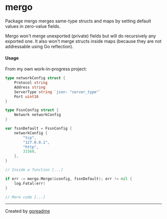 # mergo

Package mergo merges same-type structs and maps by setting default values in zero-value fields.

Mergo won't merge unexported (private) fields but will do recursively any exported one. It also won't merge structs inside maps (because they are not addressable using Go reflection).

#### Usage

From my own work-in-progress project:

```go
type networkConfig struct {
	Protocol string
	Address string
	ServerType string `json: "server_type"`
	Port uint16
}

type FssnConfig struct {
	Network networkConfig
}

var fssnDefault = FssnConfig {
	networkConfig {
		"tcp",
		"127.0.0.1",
		"http",
		31560,
	},
}

// Inside a function [...]

if err := mergo.Merge(&config, fssnDefault); err != nil {
	log.Fatal(err)
}

// More code [...]
```


---

Created by [goreadme](https://github.com/apps/goreadme)
